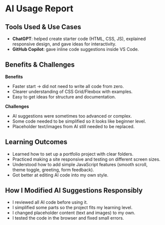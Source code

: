 # AI Usage Report

## Tools Used & Use Cases
- **ChatGPT**: helped create starter code (HTML, CSS, JS), explained responsive design, and gave ideas for interactivity.  
- **GitHub Copilot**: gave inline code suggestions inside VS Code.  

## Benefits & Challenges
**Benefits**
- Faster start → did not need to write all code from zero.  
- Clearer understanding of CSS Grid/Flexbox with examples.  
- Easy to get ideas for structure and documentation.  

**Challenges**
- AI suggestions were sometimes too advanced or complex.  
- Some code needed to be simplified so it looks like beginner level.  
- Placeholder text/images from AI still needed to be replaced.  

## Learning Outcomes
- Learned how to set up a portfolio project with clear folders.  
- Practiced making a site responsive and testing on different screen sizes.  
- Understood how to add simple JavaScript features (smooth scroll, theme toggle, greeting, form feedback).  
- Got better at editing AI code into my own style.  

## How I Modified AI Suggestions Responsibly
- I reviewed all AI code before using it.  
- I simplified some parts so the project fits my learning level.  
- I changed placeholder content (text and images) to my own.  
- I tested the code in the browser and fixed small errors.  

